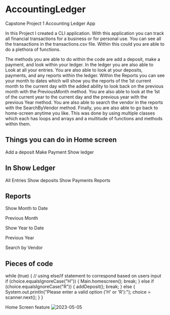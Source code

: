 # AccountingLedger
Capstone Project 1 Accounting Ledger App


In this Project I created a CLI application. With this application you can track all financial transactions for a 
business or for personal use. You can see all the transactions in the transactions.csv file. Within this could you are able to do a plethora of functions.

The methods you are able to do within the code are add a deposit, make a payment, and look within your ledger. In the ledger you are also able to Look at all
your entries. You are also able to look at your deposits, payments, and any reports within the ledger. Within the Reports you can see your month to dates which will show you the reports of the 1st current month 
to the current day with the added ability to look back on the previous month with the PreviousMonth method. You are also able to look at the 1st of the current year 
to the current day and the previous year with the previous Year method. You are also able to search the vendor in the reports with the SearchByVendor method. Finally, 
you are also able to go back to home-screen anytime you like. This was done by using multiple classes which each has loops and arrays and a multitude of functions and 
methods within them. 

## Things you can do in Home screen
Add a deposit
Make Payment
Show ledger

## In Show Ledger
All Entries
Show deposits
Show Payments
Reports

## Reports

Show Month to Date

Previous Month

Show Year to Date

Previous Year

Search by Vendor

## Pieces of code

while (true) { // using else/if statement to correspond based on users input if (choice.equalsIgnoreCase("H")) { Main.homescreen(); break; } else if (choice.equalsIgnoreCase("R")) { addDeposit(); break; } else { System.out.println("Please enter a valid option ('H' or 'R'):"); choice = scanner.next(); } }

Home Screen feature
![2023-05-05](https://user-images.githubusercontent.com/130683596/236495792-5995e351-b9a7-4e0e-9e6d-b82fc45816dc.png)

